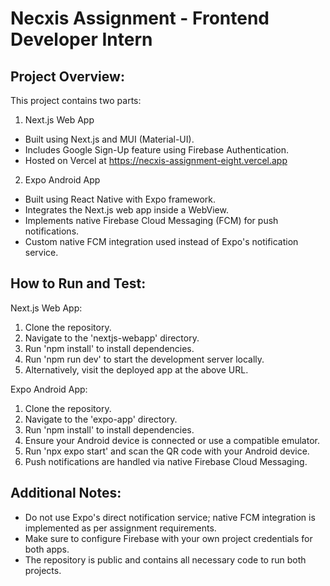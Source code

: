 # Necxis Assignment - Frontend Developer Intern

Project Overview:
-----------------
This project contains two parts:

1. Next.js Web App
- Built using Next.js and MUI (Material-UI).
- Includes Google Sign-Up feature using Firebase Authentication.
- Hosted on Vercel at https://necxis-assignment-eight.vercel.app

2. Expo Android App
- Built using React Native with Expo framework.
- Integrates the Next.js web app inside a WebView.
- Implements native Firebase Cloud Messaging (FCM) for push notifications.
- Custom native FCM integration used instead of Expo's notification service.

How to Run and Test:
--------------------
Next.js Web App:
1. Clone the repository.
2. Navigate to the 'nextjs-webapp' directory.
3. Run 'npm install' to install dependencies.
4. Run 'npm run dev' to start the development server locally.
5. Alternatively, visit the deployed app at the above URL.

Expo Android App:
1. Clone the repository.
2. Navigate to the 'expo-app' directory.
3. Run 'npm install' to install dependencies.
4. Ensure your Android device is connected or use a compatible emulator.
5. Run 'npx expo start' and scan the QR code with your Android device.
6. Push notifications are handled via native Firebase Cloud Messaging.

Additional Notes:
-----------------
- Do not use Expo's direct notification service; native FCM integration is implemented as per assignment requirements.
- Make sure to configure Firebase with your own project credentials for both apps.
- The repository is public and contains all necessary code to run both projects.
